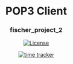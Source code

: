 <div align="center">
    <h1>POP3 Client</h1>
    <h3>fischer_project_2</h3>
</div>

<div align="center">

[![License](https://img.shields.io/badge/License-Boost%201.0-blue.svg)](https://www.boost.org/LICENSE_1_0.txt)

[![time tracker](https://wakatime.com/badge/github/konstfish/fischer_project_2.svg)](https://wakatime.com/badge/github/konstfish/fischer_project_2)

</div>
